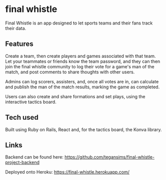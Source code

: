 # final whistle

Final Whistle is an app designed to let sports teams and their fans track their data.

## Features 

Create a team, then create players and games associated with that team. Let your teammates or friends know the team password, and they can then join the final whistle community to log their vote for a game's man of the match, and post comments to share thoughts with other users.

Admins can log scorers, assisters, and, once all votes are in, can calculate and publish the man of the match results, marking the game as completed.

Users can also create and share formations and set plays, using the interactive tactics board.

## Tech used
Built using Ruby on Rails, React and, for the tactics board, the Konva library.

## Links

Backend can be found here: https://github.com/tegansims/final-whistle-project-backend

Deployed onto Heroku: https://final-whistle.herokuapp.com/